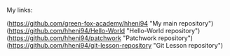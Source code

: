 My links:

(https://github.com/green-fox-academy/hheni94 "My main repository")
(https://github.com/hheni94/Hello-World "Hello-World repository")
(https://github.com/hheni94/patchwork "Patchwork repository")
(https://github.com/hheni94/git-lesson-repository "Git Lesson repository")